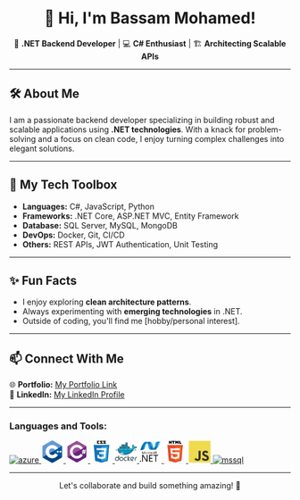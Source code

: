 <h1 align="center">👋 Hi, I'm Bassam Mohamed!</h1>
<p align="center">
  🎯 <strong>.NET Backend Developer</strong> | 💻 <strong>C# Enthusiast</strong> | 🏗️ <strong>Architecting Scalable APIs</strong>
</p>

---

## 🛠️ About Me
<p>
  I am a passionate backend developer specializing in building robust and scalable applications using <strong>.NET technologies</strong>. With a knack for problem-solving and a focus on clean code, I enjoy turning complex challenges into elegant solutions.
</p>

---

## 🔧 My Tech Toolbox
<ul>
  <li><strong>Languages:</strong> C#, JavaScript, Python</li>
  <li><strong>Frameworks:</strong> .NET Core, ASP.NET MVC, Entity Framework</li>
  <li><strong>Database:</strong> SQL Server, MySQL, MongoDB</li>
  <li><strong>DevOps:</strong> Docker, Git, CI/CD</li>
  <li><strong>Others:</strong> REST APIs, JWT Authentication, Unit Testing</li>
</ul>

---

## ✨ Fun Facts
<ul>
  <li>I enjoy exploring <strong>clean architecture patterns</strong>.</li>
  <li>Always experimenting with <strong>emerging technologies</strong> in .NET.</li>
  <li>Outside of coding, you'll find me [hobby/personal interest].</li>
</ul>

---

## 📫 Connect With Me
<p>
  🌐 <strong>Portfolio:</strong> <a href="https://bassammohamed1.github.io/My-Portfolio/">My Portfolio Link</a><br>
  💼 <strong>LinkedIn:</strong> <a href="https://www.linkedin.com/in/bassam-mohamed-52b110262/">My LinkedIn Profile</a><br>
</p>

---

<h3 align="left">Languages and Tools:</h3>
<p align="left"> <a href="https://azure.microsoft.com/en-in/" target="_blank" rel="noreferrer"> <img src="https://www.vectorlogo.zone/logos/microsoft_azure/microsoft_azure-icon.svg" alt="azure" width="40" height="40"/> </a> <a href="https://www.w3schools.com/cpp/" target="_blank" rel="noreferrer"> <img src="https://raw.githubusercontent.com/devicons/devicon/master/icons/cplusplus/cplusplus-original.svg" alt="cplusplus" width="40" height="40"/> </a> <a href="https://www.w3schools.com/cs/" target="_blank" rel="noreferrer"> <img src="https://raw.githubusercontent.com/devicons/devicon/master/icons/csharp/csharp-original.svg" alt="csharp" width="40" height="40"/> </a> <a href="https://www.w3schools.com/css/" target="_blank" rel="noreferrer"> <img src="https://raw.githubusercontent.com/devicons/devicon/master/icons/css3/css3-original-wordmark.svg" alt="css3" width="40" height="40"/> </a> <a href="https://www.docker.com/" target="_blank" rel="noreferrer"> <img src="https://raw.githubusercontent.com/devicons/devicon/master/icons/docker/docker-original-wordmark.svg" alt="docker" width="40" height="40"/> </a> <a href="https://dotnet.microsoft.com/" target="_blank" rel="noreferrer"> <img src="https://raw.githubusercontent.com/devicons/devicon/master/icons/dot-net/dot-net-original-wordmark.svg" alt="dotnet" width="40" height="40"/> </a> <a href="https://www.w3.org/html/" target="_blank" rel="noreferrer"> <img src="https://raw.githubusercontent.com/devicons/devicon/master/icons/html5/html5-original-wordmark.svg" alt="html5" width="40" height="40"/> </a> <a href="https://developer.mozilla.org/en-US/docs/Web/JavaScript" target="_blank" rel="noreferrer"> <img src="https://raw.githubusercontent.com/devicons/devicon/master/icons/javascript/javascript-original.svg" alt="javascript" width="40" height="40"/> </a> <a href="https://www.microsoft.com/en-us/sql-server" target="_blank" rel="noreferrer"> <img src="https://www.svgrepo.com/show/303229/microsoft-sql-server-logo.svg" alt="mssql" width="40" height="40"/> </a> </p>

---

<p align="center">
  Let's collaborate and build something amazing! 🚀
</p>
